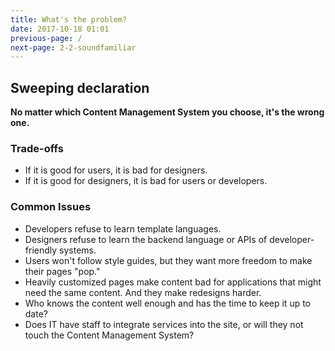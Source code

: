 ```yaml
---
title: What's the problem?
date: 2017-10-18 01:01
previous-page: /
next-page: 2-2-soundfamiliar
---
```


## Sweeping declaration

**No matter which Content Management System you choose, it's the wrong one.**

### Trade-offs

- If it is good for users, it is bad for designers.
- If it is good for designers, it is bad for users or developers.

### Common Issues

- Developers refuse to learn template languages.
- Designers refuse to learn the backend language or APIs of developer-friendly systems.
- Users won't follow style guides, but they want more freedom to make their pages "pop."
- Heavily customized pages make content bad for applications that might need the same content. And they make redesigns harder.
- Who knows the content well enough and has the time to keep it up to date?
- Does IT have staff to integrate services into the site, or will they not touch the Content Management System?
